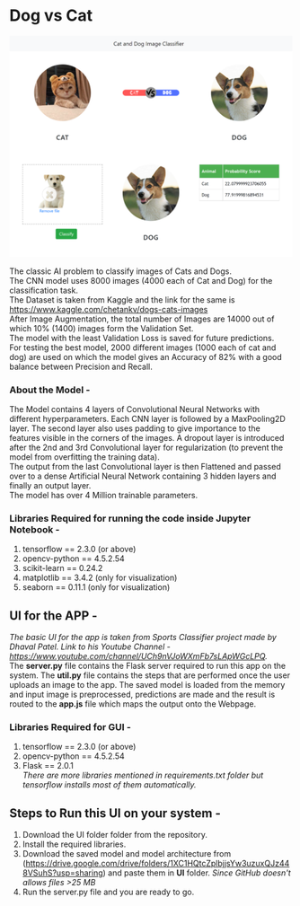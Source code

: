 # Dog vs Cat

![alt text](https://github.com/kanakmi/dogvscat/blob/main/Cover.png?raw=True)

The classic AI problem to classify images of Cats and Dogs.<br>
The CNN model uses 8000 images (4000 each of Cat and Dog) for the classification task.<br>
The Dataset is taken from Kaggle and the link for the same is https://www.kaggle.com/chetankv/dogs-cats-images <br>
After Image Augmentation, the total number of Images are 14000 out of which 10% (1400) images form the Validation Set.<br>
The model with the least Validation Loss is saved for future predictions.<br>
For testing the best model, 2000 different images (1000 each of cat and dog) are used on which the model gives an Accuracy of 82% with a good balance between Precision and Recall.<br>

### About the Model -

The Model contains 4 layers of Convolutional Neural Networks with different hyperparameters. Each CNN layer is followed by a MaxPooling2D layer. The second layer also uses padding to give importance to the features visible in the corners of the images. A dropout layer is introduced after the 2nd and 3rd Convolutional layer for regularization (to prevent the model from overfitting the training data).<br>
The output from the last Convolutional layer is then Flattened and passed over to a dense Artificial Neural Network containing 3 hidden layers and finally an output layer.<br>
The model has over 4 Million trainable parameters.

### Libraries Required for running the code inside Jupyter Notebook -

1. tensorflow == 2.3.0 (or above)
2. opencv-python == 4.5.2.54
3. scikit-learn == 0.24.2
4. matplotlib == 3.4.2 (only for visualization)
5. seaborn == 0.11.1 (only for visualization)

## UI for the APP -

<i>The basic UI for the app is taken from Sports Classifier project made by Dhaval Patel. Link to his Youtube Channel - https://www.youtube.com/channel/UCh9nVJoWXmFb7sLApWGcLPQ. </i><br>
The <b>server.py</b> file contains the Flask server required to run this app on the system.
The <b>util.py</b> file contains the steps that are performed once the user uploads an image to the app. The saved model is loaded from the memory and input image is preprocessed, predictions are made and the result is routed to the <b>app.js</b> file which maps the output onto the Webpage.<br>

### Libraries Required for GUI -

1. tensorflow == 2.3.0 (or above)
2. opencv-python == 4.5.2.54
3. Flask == 2.0.1 <br>
<i>There are more libraries mentioned in requirements.txt folder but tensorflow installs most of them automatically.</i>

## Steps to Run this UI on your system -

1. Download the UI folder folder from the repository.
2. Install the required libraries.
3. Download the saved model and model architecture from (https://drive.google.com/drive/folders/1XC1HQtcZplbjjsYw3uzuxQJz448VSuhS?usp=sharing) and paste them in <b>UI</b> folder. <i>*Since GitHub doesn't allows files >25 MB*</i>
4. Run the server.py file and you are ready to go.

